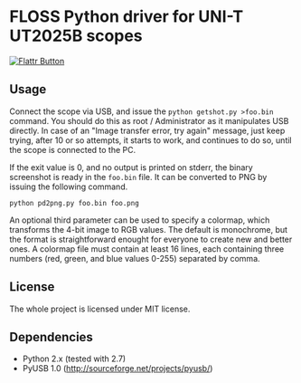 FLOSS Python driver for UNI-T UT2025B scopes
============================================

[![Flattr Button](http://api.flattr.com/button/button-static-50x60.png "Flattr This!")](https://flattr.com/thing/432544/FLOSS-Python-driver-for-UNI-T-UT2025B-scopes "Flattr")

Usage
-----

Connect the scope via USB, and issue the `python getshot.py >foo.bin` command.
You should do this as root / Administrator as it manipulates USB directly.
In case of an "Image transfer error, try again" message, just keep trying,
after 10 or so attempts, it starts to work, and continues to do so, until the
scope is connected to the PC.

If the exit value is 0, and no output is printed on stderr, the binary
screenshot is ready in the `foo.bin` file. It can be converted to PNG by
issuing the following command.

	python pd2png.py foo.bin foo.png

An optional third parameter can be used to specify a colormap, which transforms
the 4-bit image to RGB values. The default is monochrome, but the format is
straightforward enought for everyone to create new and better ones. A colormap
file must contain at least 16 lines, each containing three numbers (red, green,
and blue values 0-255) separated by comma.

License
-------

The whole project is licensed under MIT license.

Dependencies
------------

 - Python 2.x (tested with 2.7)
 - PyUSB 1.0 (http://sourceforge.net/projects/pyusb/)
